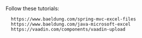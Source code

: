 Follow these tutorials:
  
      https://www.baeldung.com/spring-mvc-excel-files
      https://www.baeldung.com/java-microsoft-excel
      https://vaadin.com/components/vaadin-upload
  